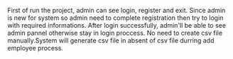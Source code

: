 First of run the project, admin can see login, register and exit. Since admin is new for system so admin need to complete registration then try to login with required informations.
After login successfully, admin'll be able to see admin pannel otherwise stay in login proccess.
No need to create csv file manually.System will generate csv file in absent of csv file durring add employee process.

